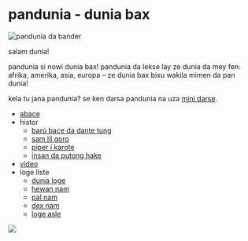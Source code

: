 pandunia - dunia bax
=====================

![](http://www.pandunia.info/bander/bander.png "pandunia da bander")

salam dunia!

pandunia si nowi dunia bax! pandunia da lekse lay ze dunia da mey fen: afrika, amerika, asia, europa – ze dunia bax bixu wakila mimen da pan dunia!

kela tu jana pandunia? se ken darsa pandunia na uza [mini darse](mini_darse.html).


* [abace](abc.md)
* histor
  * [barú bace da dante tung](baru_dante.md)
  * [sam lil goro](3_lil_goro.md)
  * [piper i karote](piper_i_karot.md)
  * [insan da putong hake](putong_hake.md)
* [video](video.md)
* loge liste
  * [dunia loge](lekse/dunia_loge.html)
  * [hewan nam](lekse/hewan.html)
  * [pal nam](lekse/pal.html)
  * [dex nam](dex_nam.md)
  * [loge asle](loge_asle.md)


![](http://www.pandunia.info/kuvat/pandunia_ge_waterman.png)

